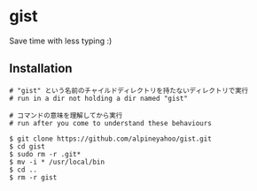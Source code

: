 # gist
Save time with less typing :)
## Installation

```shell
# "gist" という名前のチャイルドディレクトリを持たないディレクトリで実行
# run in a dir not holding a dir named "gist"

# コマンドの意味を理解してから実行
# run after you come to understand these behaviours

$ git clone https://github.com/alpineyahoo/gist.git
$ cd gist
$ sudo rm -r .git*
$ mv -i * /usr/local/bin
$ cd ..
$ rm -r gist
```

